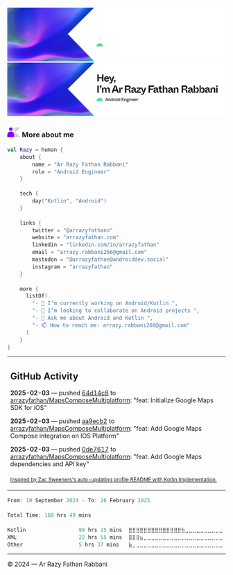 ![Ar Razy Fathan Rabbani Banner](https://github.com/arrazyfathan/arrazyfathan/blob/main/media/banner-dark.png#gh-dark-mode-only)
![Ar Razy Fathan Rabbani Banner](https://github.com/arrazyfathan/arrazyfathan/blob/main/media/banner-light.png#gh-light-mode-only)

### <img width="30" alt="about" src="https://github.com/arrazyfathan/arrazyfathan/blob/main/media/about.png"> More about me

```kotlin
val Razy = human {
    about {
        name = "Ar Razy Fathan Rabbani"
        role = "Android Engineer"
    }

    tech {
        day("Kotlin", "Android")
    }

    links {
        twitter = "@arrazyfathann"
        website = "arrazyfathan.com"
        linkedin = "linkedin.com/in/arrazyfathan"
        email = "arrazy.rabbani266@gmail.com"
        mastodon = "@arrazyfathan@androiddev.social"
        instagram = "arrazyfathan"
    }

    more {
      listOf(
        "- 🔭 I’m currently working on Android/Kotlin ",
        "- 👯 I’m looking to collaborate on Android projects ",
        "- 💬 Ask me about Android and Kotlin ",
        "- 📫 How to reach me: arrazy.rabbani266@gmail.com"
      )
    }
}
```


<table><tr><td valign="top" width="100%">    

## GitHub Activity

**2025-02-03** — pushed [64d14c8](https://github.com/arrazyfathan/MapsComposeMultiplatform/commits/64d14c879c76193503b6b6ffbb53d4194bc0ce3d) to [arrazyfathan/MapsComposeMultiplatform](https://github.com/arrazyfathan/MapsComposeMultiplatform): "feat: Initialize Google Maps SDK for iOS"

**2025-02-03** — pushed [aa9ecb2](https://github.com/arrazyfathan/MapsComposeMultiplatform/commits/aa9ecb24fd71d947c5370649a3c2d24a69e148fe) to [arrazyfathan/MapsComposeMultiplatform](https://github.com/arrazyfathan/MapsComposeMultiplatform): "feat: Add Google Maps Compose integration on IOS Platform"

**2025-02-03** — pushed [0de7617](https://github.com/arrazyfathan/MapsComposeMultiplatform/commits/0de7617502e12e94e1f1af7d387907c3ab30f9af) to [arrazyfathan/MapsComposeMultiplatform](https://github.com/arrazyfathan/MapsComposeMultiplatform): "feat: Add Google Maps dependencies and API key"
                
<sub><a href="https://github.com/ZacSweers/ZacSweers/">Inspired by Zac Sweeners's auto-updating profile README with Kotlin Implementation.</a></sub>
</table>

<!--START_SECTION:waka-->

```kotlin
From: 10 September 2024 - To: 26 February 2025

Total Time: 160 hrs 49 mins

Kotlin                 99 hrs 15 mins  ⣿⣿⣿⣿⣿⣿⣿⣿⣿⣿⣿⣿⣿⣿⣷⣀⣀⣀⣀⣀⣀⣀⣀⣀⣀   59.63 %
XML                    22 hrs 55 mins  ⣿⣿⣿⣦⣀⣀⣀⣀⣀⣀⣀⣀⣀⣀⣀⣀⣀⣀⣀⣀⣀⣀⣀⣀⣀   13.78 %
Other                  5 hrs 37 mins   ⣷⣀⣀⣀⣀⣀⣀⣀⣀⣀⣀⣀⣀⣀⣀⣀⣀⣀⣀⣀⣀⣀⣀⣀⣀   03.38 %
```

<!--END_SECTION:waka-->

---
© 2024 — Ar Razy Fathan Rabbani